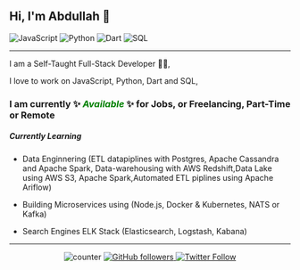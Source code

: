 ## Hi, I'm Abdullah 👋

![JavaScript](https://img.shields.io/static/v1?label&message=JavaScript%20💙&color=yellow)
![Python](https://img.shields.io/static/v1?label&message=Python%20💙&color=green)
![Dart](https://img.shields.io/static/v1?label&message=Dart%20💙&color=red)
![SQL](https://img.shields.io/static/v1?label&message=SQL%20💙&color=purple)

---

I am a Self-Taught Full-Stack Developer 👨‍💻,

I love to work on JavaScript, Python, Dart and SQL,

### I am currently ✨ <span style="color:green"> _Available_ </span> ✨ for Jobs, or Freelancing, Part-Time or Remote

##### Currently Learning

- Data Enginnering (ETL datapiplines with Postgres, Apache Cassandra and Apache Spark, Data-warehousing with AWS Redshift,Data Lake using AWS S3, Apache Spark,Automated ETL piplines using Apache Ariflow)

- Building Microservices using (Node.js, Docker & Kubernetes, NATS or Kafka)

- Search Engines ELK Stack (Elasticsearch, Logstash, Kabana)

---

<center>

![counter](https://enuo42nux1rll7f.m.pipedream.net)
[
![GitHub followers](https://img.shields.io/github/followers/kurdi89?label=Github%20%F0%9F%91%8B&color=green)
](https://github.com/kurdi89/ "Find me on Github 💚")
[
![Twitter Follow](https://img.shields.io/twitter/follow/3boOodE?label=Twitter%20%F0%9F%91%8B&style=flat&color=1DA1F2)
](https://twitter.com/intent/user?screen_name=3boOodE "Follow me on Twitter 💙")

</center>
